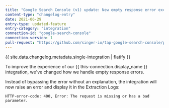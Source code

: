 ```yaml
---
title: "Google Search Console (v1) update: New empty response error exception"
content-type: "changelog-entry"
date: 2021-06-29
entry-type: updated-feature
entry-category: "integration"
connection-id: "google-search-console"
connection-version: 1
pull-request: "https://github.com/singer-io/tap-google-search-console/pull/21"
---
```

{{ site.data.changelog.metadata.single-integration | flatify }}

To improve the experience of our {{ this-connection.display_name }} integration, we've changed how we handle empty response errors.

Instead of bypassing the error without an explanation, the integration will now raise an error and display it in the Extraction Logs:

```shell
HTTP-error-code: 400, Error: The request is missing or has a bad parameter.
```
